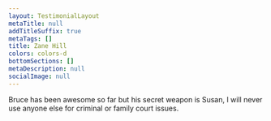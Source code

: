 ```yaml
---
layout: TestimonialLayout
metaTitle: null
addTitleSuffix: true
metaTags: []
title: Zane Hill
colors: colors-d
bottomSections: []
metaDescription: null
socialImage: null
---
```


Bruce has been awesome so far but his secret weapon is Susan, I will never use anyone else for criminal or family court issues.
